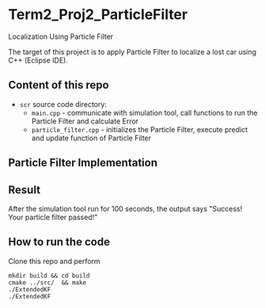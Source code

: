 # Term2_Proj2_ParticleFilter
Localization Using Particle Filter

The target of this project is to apply Particle Filter to localize a lost car using C++ (Eclipse IDE).

## Content of this repo
- `scr` source code directory:
  - `main.cpp` - communicate with simulation tool, call functions to run the Particle Filter and calculate Error
  - `particle_filter.cpp` - initializes the Particle Filter, execute predict and update function of Particle Filter

## Particle Filter Implementation


## Result

After the simulation tool run for 100 seconds, the output says "Success! Your particle filter passed!" 

## How to run the code
Clone this repo and perform
```
mkdir build && cd build
cmake ../src/  && make
./ExtendedKF 
./ExtendedKF 
```



